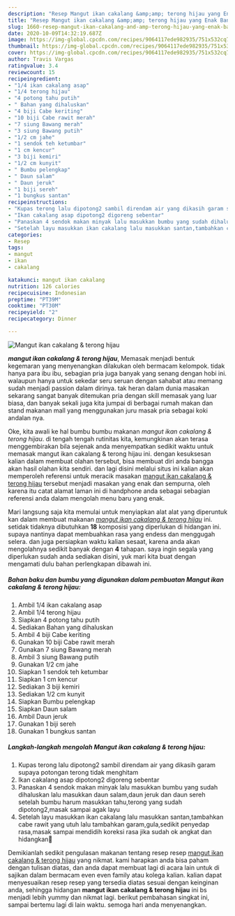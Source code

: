 ```yaml
---
description: "Resep Mangut ikan cakalang &amp;amp; terong hijau yang Enak Banget"
title: "Resep Mangut ikan cakalang &amp;amp; terong hijau yang Enak Banget"
slug: 1660-resep-mangut-ikan-cakalang-and-amp-terong-hijau-yang-enak-banget
date: 2020-10-09T14:32:19.687Z
image: https://img-global.cpcdn.com/recipes/9064117ede982935/751x532cq70/mangut-ikan-cakalang-terong-hijau-foto-resep-utama.jpg
thumbnail: https://img-global.cpcdn.com/recipes/9064117ede982935/751x532cq70/mangut-ikan-cakalang-terong-hijau-foto-resep-utama.jpg
cover: https://img-global.cpcdn.com/recipes/9064117ede982935/751x532cq70/mangut-ikan-cakalang-terong-hijau-foto-resep-utama.jpg
author: Travis Vargas
ratingvalue: 3.4
reviewcount: 15
recipeingredient:
- "1/4 ikan cakalang asap"
- "1/4 terong hijau"
- "4 potong tahu putih"
- " Bahan yang dihaluskan"
- "4 biji Cabe keriting"
- "10 biji Cabe rawit merah"
- "7 siung Bawang merah"
- "3 siung Bawang putih"
- "1/2 cm jahe"
- "1 sendok teh ketumbar"
- "1 cm kencur"
- "3 biji kemiri"
- "1/2 cm kunyit"
- " Bumbu pelengkap"
- " Daun salam"
- " Daun jeruk"
- "1 biji sereh"
- "1 bungkus santan"
recipeinstructions:
- "Kupas terong lalu dipotong2 sambil direndam air yang dikasih garam supaya potongan terong tidak menghitam"
- "Ikan cakalang asap dipotong2 digoreng sebentar"
- "Panaskan 4 sendok makan minyak lalu masukkan bumbu yang sudah dihaluskan lalu masukkan daun salam,daun jeruk dan daun sereh setelah bumbu harum masukkan tahu,terong yang sudah dipotong2,masak sampai agak layu"
- "Setelah layu masukkan ikan cakalang lalu masukkan santan,tambahkan cabe rawit yang utuh lalu tambahkan garam,gula,sedikit penyedap rasa,masak sampai mendidih koreksi rasa jika sudah ok angkat dan hidangkan🤗"
categories:
- Resep
tags:
- mangut
- ikan
- cakalang

katakunci: mangut ikan cakalang 
nutrition: 126 calories
recipecuisine: Indonesian
preptime: "PT39M"
cooktime: "PT30M"
recipeyield: "2"
recipecategory: Dinner

---
```



![Mangut ikan cakalang &amp; terong hijau](https://img-global.cpcdn.com/recipes/9064117ede982935/751x532cq70/mangut-ikan-cakalang-terong-hijau-foto-resep-utama.jpg)

<b><i>mangut ikan cakalang &amp; terong hijau</i></b>, Memasak menjadi bentuk kegemaran yang menyenangkan dilakukan oleh bermacam kelompok. tidak hanya para ibu ibu, sebagian pria juga banyak yang senang dengan hobi ini. walaupun hanya untuk sekedar seru seruan dengan sahabat atau memang sudah menjadi passion dalam dirinya. tak heran dalam dunia masakan sekarang sangat banyak ditemukan pria dengan skill memasak yang luar biasa, dan banyak sekali juga kita jumpai di berbagai rumah makan dan stand makanan mall yang menggunakan juru masak pria sebagai koki andalan nya.

Oke, kita awali ke hal bumbu bumbu makanan <i>mangut ikan cakalang &amp; terong hijau</i>. di tengah tengah rutinitas kita, kemungkinan akan terasa menggembirakan bila sejenak anda menyempatkan sedikit waktu untuk memasak mangut ikan cakalang &amp; terong hijau ini. dengan kesuksesan kalian dalam membuat olahan tersebut, bisa membuat diri anda bangga akan hasil olahan kita sendiri. dan lagi disini melalui situs ini kalian akan memperoleh referensi untuk meracik masakan <u>mangut ikan cakalang &amp; terong hijau</u> tersebut menjadi masakan yang enak dan sempurna, oleh karena itu catat alamat laman ini di handphone anda sebagai sebagian referensi anda dalam mengolah menu baru yang enak.




Mari langsung saja kita memulai untuk menyiapkan alat alat yang diperuntuk kan dalam membuat makanan <u><i>mangut ikan cakalang &amp; terong hijau</i></u> ini. setidak tidaknya dibutuhkan <b>18</b> komposisi yang diperlukan di hidangan ini. supaya nantinya dapat membuahkan rasa yang endess dan menggugah selera. dan juga persiapkan waktu kalian sesaat, karena anda akan mengolahnya sedikit banyak dengan <b>4</b> tahapan. saya ingin segala yang diperlukan sudah anda sediakan disini, yuk mari kita buat dengan mengamati dulu bahan perlengkapan dibawah ini.

<!--inarticleads1-->

##### Bahan baku dan bumbu yang digunakan dalam pembuatan Mangut ikan cakalang &amp; terong hijau:

1. Ambil 1/4 ikan cakalang asap
1. Ambil 1/4 terong hijau
1. Siapkan 4 potong tahu putih
1. Sediakan  Bahan yang dihaluskan
1. Ambil 4 biji Cabe keriting
1. Gunakan 10 biji Cabe rawit merah
1. Gunakan 7 siung Bawang merah
1. Ambil 3 siung Bawang putih
1. Gunakan 1/2 cm jahe
1. Siapkan 1 sendok teh ketumbar
1. Siapkan 1 cm kencur
1. Sediakan 3 biji kemiri
1. Sediakan 1/2 cm kunyit
1. Siapkan  Bumbu pelengkap
1. Siapkan  Daun salam
1. Ambil  Daun jeruk
1. Gunakan 1 biji sereh
1. Gunakan 1 bungkus santan




<!--inarticleads2-->

##### Langkah-langkah mengolah Mangut ikan cakalang &amp; terong hijau:

1. Kupas terong lalu dipotong2 sambil direndam air yang dikasih garam supaya potongan terong tidak menghitam
1. Ikan cakalang asap dipotong2 digoreng sebentar
1. Panaskan 4 sendok makan minyak lalu masukkan bumbu yang sudah dihaluskan lalu masukkan daun salam,daun jeruk dan daun sereh setelah bumbu harum masukkan tahu,terong yang sudah dipotong2,masak sampai agak layu
1. Setelah layu masukkan ikan cakalang lalu masukkan santan,tambahkan cabe rawit yang utuh lalu tambahkan garam,gula,sedikit penyedap rasa,masak sampai mendidih koreksi rasa jika sudah ok angkat dan hidangkan🤗




Demikianlah sedikit pengulasan makanan tentang resep resep <u>mangut ikan cakalang &amp; terong hijau</u> yang nikmat. kami harapkan anda bisa paham dengan tulisan diatas, dan anda dapat membuat lagi di acara lain untuk di sajikan dalam bermacam even even family atau kolega kalian. kalian dapat menyesuaikan resep resep yang tersedia diatas sesuai dengan keinginan anda, sehingga hidangan <b>mangut ikan cakalang &amp; terong hijau</b> ini bs menjadi lebih yummy dan nikmat lagi. berikut pembahasan singkat ini, sampai bertemu lagi di lain waktu. semoga hari anda menyenangkan.
